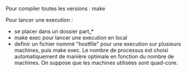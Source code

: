 Pour compiler toutes les versions : make

Pour lancer une execution : 
 - se placer dans un dossier part_*
 - make exec pour lancer une execution en local
 - definir un fichier nommé "hostfile" pour une execution sur plusieurs machines, puis make exec. Le nombre de processus est choisi automatiquement de manière optimale en fonction du nombre de machines. On suppose que les machines utilisées sont quad-core. 
